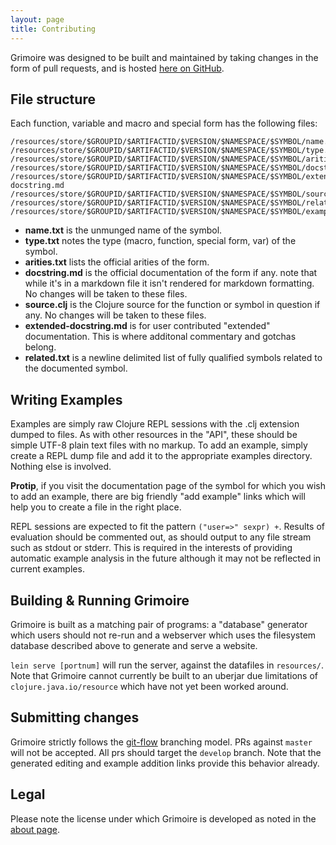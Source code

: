 ```yaml
---
layout: page
title: Contributing
---
```


Grimoire was designed to be built and maintained by taking changes in
the form of pull requests, and is hosted
[here on GitHub](https://github.com/arrdem/grimoire).

## File structure

Each function, variable and macro and special form has the following files:

```
/resources/store/$GROUPID/$ARTIFACTID/$VERSION/$NAMESPACE/$SYMBOL/name.txt
/resources/store/$GROUPID/$ARTIFACTID/$VERSION/$NAMESPACE/$SYMBOL/type.txt
/resources/store/$GROUPID/$ARTIFACTID/$VERSION/$NAMESPACE/$SYMBOL/arities.txt
/resources/store/$GROUPID/$ARTIFACTID/$VERSION/$NAMESPACE/$SYMBOL/docstring.md
/resources/store/$GROUPID/$ARTIFACTID/$VERSION/$NAMESPACE/$SYMBOL/extended-docstring.md
/resources/store/$GROUPID/$ARTIFACTID/$VERSION/$NAMESPACE/$SYMBOL/source.clj
/resources/store/$GROUPID/$ARTIFACTID/$VERSION/$NAMESPACE/$SYMBOL/related.txt
/resources/store/$GROUPID/$ARTIFACTID/$VERSION/$NAMESPACE/$SYMBOL/examples/$EXAMPLE_ID.clj
```

 - **name.txt** is the unmunged name of the symbol.
 - **type.txt** notes the type (macro, function, special form, var) of the symbol.
 - **arities.txt** lists the official arities of the form.
 - **docstring.md** is the official documentation of the form if
   any. note that while it's in a markdown file it isn't rendered for
   markdown formatting. No changes will be taken to these files.
 - **source.clj** is the Clojure source for the function or symbol in
   question if any. No changes will be taken to these files.
 - **extended-docstring.md** is for user contributed "extended"
   documentation. This is where additonal commentary and gotchas
   belong.
 - **related.txt** is a newline delimited list of fully qualified
   symbols related to the documented symbol.

## Writing Examples

Examples are simply raw Clojure REPL sessions with the .clj extension
dumped to files. As with other resources in the "API", these should be
simple UTF-8 plain text files with no markup. To add an example,
simply create a REPL dump file and add it to the appropriate examples
directory. Nothing else is involved.

**Protip**, if you visit the documentation page of the symbol for
which you wish to add an example, there are big friendly "add example"
links which will help you to create a file in the right place.

REPL sessions are expected to fit the pattern `("user=>" sexpr) +`.
Results of evaluation should be commented out, as should output to any
file stream such as stdout or stderr. This is required in the
interests of providing automatic example analysis in the future
although it may not be reflected in current examples.

## Building & Running Grimoire

Grimoire is built as a matching pair of programs: a "database"
generator which users should not re-run and a webserver which uses the
filesystem database described above to generate and serve a website.

`lein serve [portnum]` will run the server, against the datafiles in
`resources/`. Note that Grimoire cannot currently be built to an
uberjar due limitations of `clojure.java.io/resource` which have not
yet been worked around.

## Submitting changes

Grimoire strictly follows the
[git-flow](http://nvie.com/posts/a-successful-git-branching-model/)
branching model. PRs against `master` will not be accepted. All prs
should target the `develop` branch. Note that the generated editing
and example addition links provide this behavior already.

## Legal

Please note the license under which Grimoire is developed as noted in
the [about page](/articles/about).

